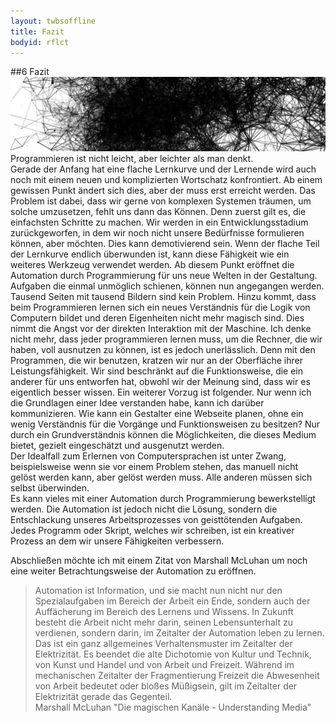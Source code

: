 ```yaml
---
layout: twbsoffline
title: Fazit
bodyid: rflct
---
```

<a name="06"></a>
##6 Fazit
![mt4d teaser fazit](images/mt4dteaser_fazit.jpg)
Programmieren ist nicht leicht, aber leichter als man denkt.  
Gerade der Anfang hat eine flache Lernkurve und der Lernende wird auch noch mit einem neuen und komplizierten Wortschatz konfrontiert. Ab einem gewissen Punkt ändert sich dies, aber der muss erst erreicht werden. Das Problem ist dabei, dass wir gerne von komplexen Systemen träumen, um solche umzusetzen, fehlt uns dann das Können. Denn zuerst gilt es, die einfachsten Schritte zu machen. Wir werden in ein Entwicklungsstadium zurückgeworfen, in dem wir noch nicht unsere Bedürfnisse formulieren können, aber möchten. Dies kann demotivierend sein. Wenn der flache Teil der Lernkurve endlich überwunden ist, kann diese Fähigkeit wie ein weiteres Werkzeug verwendet werden. Ab diesem Punkt eröffnet die Automation durch Programmierung für uns neue Welten in der Gestaltung. Aufgaben die einmal unmöglich schienen, können nun angegangen werden. Tausend Seiten mit tausend Bildern sind kein Problem. Hinzu kommt, dass beim Programmieren lernen sich ein neues Verständnis für die Logik von Computern bildet und deren Eigenheiten nicht mehr magisch sind. Dies nimmt die Angst vor der direkten Interaktion mit der Maschine. Ich denke nicht mehr, dass jeder programmieren lernen muss, um die Rechner, die wir haben, voll ausnutzen zu können, ist es jedoch unerlässlich. Denn mit den Programmen, die wir benutzen, kratzen wir nur an der Oberfläche ihrer Leistungsfähigkeit. Wir sind beschränkt auf die Funktionsweise, die ein anderer für uns entworfen hat, obwohl wir der Meinung sind, dass wir es eigentlich besser wissen. Ein weiterer Vorzug ist folgender. Nur wenn ich die Grundlagen einer Idee verstanden habe, kann ich darüber kommunizieren. Wie kann ein Gestalter eine Webseite planen, ohne ein wenig Verständnis für die Vorgänge und Funktionsweisen zu besitzen? Nur durch ein Grundverständnis können die Möglichkeiten, die dieses Medium bietet, gezielt eingeschätzt und ausgenutzt werden.  
Der Idealfall zum Erlernen von Computersprachen ist unter Zwang, beispielsweise wenn sie vor einem Problem stehen, das manuell nicht gelöst werden kann, aber gelöst werden muss. Alle anderen müssen sich selbst überwinden.  
Es kann vieles mit einer Automation durch Programmierung bewerkstelligt werden. Die Automation ist jedoch nicht die Lösung, sondern die Entschlackung unseres Arbeitsprozesses von geisttötenden Aufgaben. Jedes Programm oder Skript, welches wir schreiben, ist ein kreativer Prozess an dem wir unsere Fähigkeiten verbessern.  

Abschließen möchte ich mit einem Zitat von Marshall McLuhan um noch eine weiter Betrachtungsweise der Automation zu eröffnen.  

> Automation ist Information, und sie macht nun nicht nur den Spezialaufgaben im Bereich der Arbeit ein Ende, sondern auch der Auffächerung im Bereich des Lernens und Wissens. In Zukunft besteht die Arbeit nicht mehr darin, seinen Lebensunterhalt zu verdienen, sondern darin, im Zeitalter der Automation leben zu lernen. Das ist ein ganz allgemeines Verhaltensmuster im Zeitalter der Elektrizität. Es beendet die alte Dichotomie von Kultur und Technik, von Kunst und Handel und von Arbeit und Freizeit. Während im mechanischen Zeitalter der Fragmentierung Freizeit die Abwesenheit von Arbeit bedeutet oder bloßes Müßigsein, gilt im Zeitalter der Elektrizität gerade das Gegenteil.  
> Marshall McLuhan "Die magischen Kanäle - Understanding Media"
